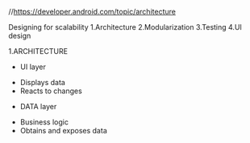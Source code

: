 //https://developer.android.com/topic/architecture

Designing for scalability
1.Architecture
2.Modularization
3.Testing
4.UI design

1.ARCHITECTURE
- UI layer
* Displays data
* Reacts to changes
- DATA layer
* Business logic
* Obtains and exposes data

